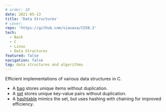 ```yaml
---
# order: 10
date: 2021-05-13
title: 'Data Structures'
# cover: 
repo: 'https://github.com/siavava/CS50.3'
tech:
  - Bash
  - C
  - Linux
  - Data Structures
featured: false
navigation: false
tag: data structures and algorithms
---
```


Efficient implementations of various data structures in C.

- A [bag][bag] stores unique items without duplication.  
- A [set][set] stores unique key-value pairs without duplication.  
- A [hashtable][hashtable] mimics the set, but uses hashing with chaining
  for improved efficiency.

[bag]: https://en.wikipedia.org/wiki/Set_(abstract_data_type)
[set]: https://en.wikipedia.org/wiki/Set_(abstract_data_type)
[hashtable]: https://en.wikipedia.org/wiki/Hash_table
